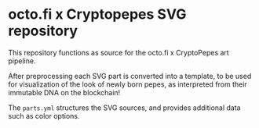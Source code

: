 # octo.fi x Cryptopepes SVG repository

This repository functions as source for the octo.fi x CryptoPepes art pipeline.

After preprocessing each SVG part is converted into a template,
to be used for visualization of the look of newly born pepes,
as interpreted from their immutable DNA on the blockchain!

The `parts.yml` structures the SVG sources, and provides additional data such as color options.

